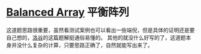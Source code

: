 # [Balanced Array](https://codeforces.com/problemset/problem/1343/B)  平衡阵列

这道题思路很重要，虽然看测试案例也可以看出一些端倪，但是具体的证明还是要自己想的，[洛谷](https://www.luogu.com.cn/article/w3swwde2)的这篇题解挺通俗易懂的。
其他的就没什么好写的了，这道题本身并没什么复杂的计算，只要思路正确了，自然就能写出来了。
